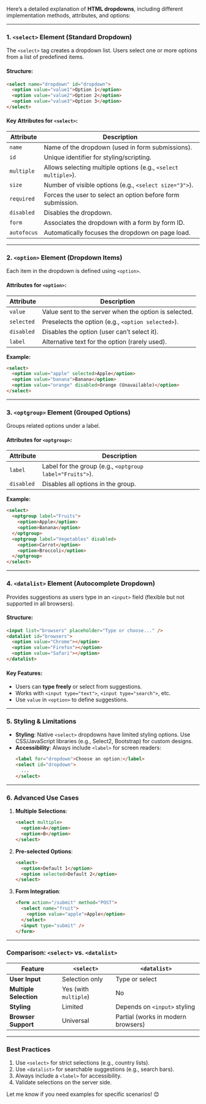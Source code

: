 Here’s a detailed explanation of **HTML dropdowns**, including different implementation methods, attributes, and options:

---

### **1. `<select>` Element (Standard Dropdown)**

The `<select>` tag creates a dropdown list. Users select one or more options from a list of predefined items.

#### **Structure:**

```html
<select name="dropdown" id="dropdown">
  <option value="value1">Option 1</option>
  <option value="value2">Option 2</option>
  <option value="value3">Option 3</option>
</select>
```

#### **Key Attributes for `<select>`:**

| Attribute   | Description                                                    |
| ----------- | -------------------------------------------------------------- |
| `name`      | Name of the dropdown (used in form submissions).               |
| `id`        | Unique identifier for styling/scripting.                       |
| `multiple`  | Allows selecting multiple options (e.g., `<select multiple>`). |
| `size`      | Number of visible options (e.g., `<select size="3">`).         |
| `required`  | Forces the user to select an option before form submission.    |
| `disabled`  | Disables the dropdown.                                         |
| `form`      | Associates the dropdown with a form by form ID.                |
| `autofocus` | Automatically focuses the dropdown on page load.               |

---

### **2. `<option>` Element (Dropdown Items)**

Each item in the dropdown is defined using `<option>`.

#### **Attributes for `<option>`:**

| Attribute  | Description                                           |
| ---------- | ----------------------------------------------------- |
| `value`    | Value sent to the server when the option is selected. |
| `selected` | Preselects the option (e.g., `<option selected>`).    |
| `disabled` | Disables the option (user can’t select it).           |
| `label`    | Alternative text for the option (rarely used).        |

**Example:**

```html
<select>
  <option value="apple" selected>Apple</option>
  <option value="banana">Banana</option>
  <option value="orange" disabled>Orange (Unavailable)</option>
</select>
```

---

### **3. `<optgroup>` Element (Grouped Options)**

Groups related options under a label.

#### **Attributes for `<optgroup>`:**

| Attribute  | Description                                              |
| ---------- | -------------------------------------------------------- |
| `label`    | Label for the group (e.g., `<optgroup label="Fruits">`). |
| `disabled` | Disables all options in the group.                       |

**Example:**

```html
<select>
  <optgroup label="Fruits">
    <option>Apple</option>
    <option>Banana</option>
  </optgroup>
  <optgroup label="Vegetables" disabled>
    <option>Carrot</option>
    <option>Broccoli</option>
  </optgroup>
</select>
```

---

### **4. `<datalist>` Element (Autocomplete Dropdown)**

Provides suggestions as users type in an `<input>` field (flexible but not supported in all browsers).

#### **Structure:**

```html
<input list="browsers" placeholder="Type or choose..." />
<datalist id="browsers">
  <option value="Chrome"></option>
  <option value="Firefox"></option>
  <option value="Safari"></option>
</datalist>
```

#### **Key Features:**

- Users can **type freely** or select from suggestions.
- Works with `<input type="text">`, `<input type="search">`, etc.
- Use `value` in `<option>` to define suggestions.

---

### **5. Styling & Limitations**

- **Styling**: Native `<select>` dropdowns have limited styling options. Use CSS/JavaScript libraries (e.g., Select2, Bootstrap) for custom designs.
- **Accessibility**: Always include `<label>` for screen readers:
  ```html
  <label for="dropdown">Choose an option:</label>
  <select id="dropdown">
    ...
  </select>
  ```

---

### **6. Advanced Use Cases**

1. **Multiple Selections**:

   ```html
   <select multiple>
     <option>A</option>
     <option>B</option>
   </select>
   ```

2. **Pre-selected Options**:

   ```html
   <select>
     <option>Default 1</option>
     <option selected>Default 2</option>
   </select>
   ```

3. **Form Integration**:
   ```html
   <form action="/submit" method="POST">
     <select name="fruit">
       <option value="apple">Apple</option>
     </select>
     <input type="submit" />
   </form>
   ```

---

### **Comparison: `<select>` vs. `<datalist>`**

| Feature                | `<select>`            | `<datalist>`                       |
| ---------------------- | --------------------- | ---------------------------------- |
| **User Input**         | Selection only        | Type or select                     |
| **Multiple Selection** | Yes (with `multiple`) | No                                 |
| **Styling**            | Limited               | Depends on `<input>` styling       |
| **Browser Support**    | Universal             | Partial (works in modern browsers) |

---

### **Best Practices**

1. Use `<select>` for strict selections (e.g., country lists).
2. Use `<datalist>` for searchable suggestions (e.g., search bars).
3. Always include a `<label>` for accessibility.
4. Validate selections on the server side.

Let me know if you need examples for specific scenarios! 😊

